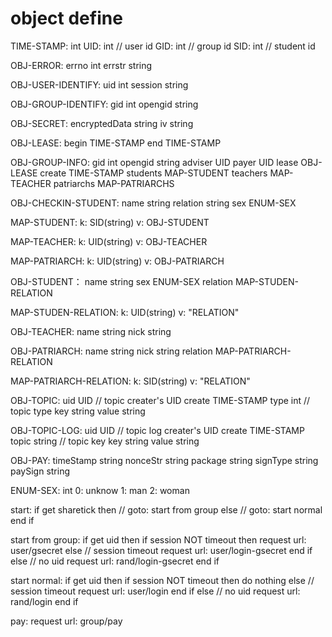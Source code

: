 # object define

TIME-STAMP: int
UID: int // user id
GID: int // group id
SID: int // student id

OBJ-ERROR:
	errno 		int
	errstr		string

OBJ-USER-IDENTIFY:
	uid 		int
	session 	string

OBJ-GROUP-IDENTIFY:
	gid 		int
	opengid 	string

OBJ-SECRET:
	encryptedData 	string
	iv				string

OBJ-LEASE:
	begin		TIME-STAMP
	end			TIME-STAMP

OBJ-GROUP-INFO:
	gid			int
	opengid		string
	adviser 	UID
	payer 		UID
	lease 		OBJ-LEASE
	create 		TIME-STAMP
	students 	MAP-STUDENT
	teachers 	MAP-TEACHER
	patriarchs	MAP-PATRIARCHS

OBJ-CHECKIN-STUDENT:
	name		string
	relation 	string
	sex 		ENUM-SEX

MAP-STUDENT:
	k: SID(string)
	v: OBJ-STUDENT

MAP-TEACHER:
	k: UID(string)
	v: OBJ-TEACHER

MAP-PATRIARCH:
	k: UID(string)
	v: OBJ-PATRIARCH

OBJ-STUDENT：
	name		string
	sex 		ENUM-SEX
	relation 	MAP-STUDEN-RELATION

MAP-STUDEN-RELATION:
	k: UID(string)
	v: "RELATION"

OBJ-TEACHER:
	name		string
	nick 		string

OBJ-PATRIARCH:
	name 		string
	nick		string
	relation	MAP-PATRIARCH-RELATION

MAP-PATRIARCH-RELATION:
	k: SID(string)
	v: "RELATION"

OBJ-TOPIC:
	uid 		UID // topic creater's UID
	create 		TIME-STAMP
	type 		int // topic type
	key 		string
	value 		string

OBJ-TOPIC-LOG:
	uid 		UID // topic log creater's UID
	create 		TIME-STAMP
	topic		string // topic key
	key 		string
	value 		string

OBJ-PAY:
	timeStamp	string
	nonceStr 	string
	package		string
	signType 	string
	paySign		string

ENUM-SEX: int
	0: unknow
	1: man
	2: woman

start:
	if get sharetick then
		// goto: start from group
	else
		// goto: start normal
	end if


start from group:
	if get uid then
		if session NOT timeout then
			request url: user/gsecret
		else // session timeout
			request url: user/login-gsecret
		end if
	else // no uid
		request url: rand/login-gsecret
	end if


start normal:
	if get uid then
		if session NOT timeout then
			do nothing
		else // session timeout
			request url: user/login
		end if
	else // no uid
		request url: rand/login
	end if

pay:
	request url: group/pay

